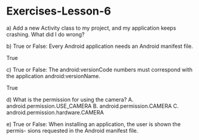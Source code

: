# Exercises-Lesson-6
a) Add a new Activity class to my project, and my application keeps crashing. What did I do wrong? 

b) True or False: Every Android application needs an Android manifest file.

True

 c) True or False: The android:versionCode numbers must correspond with the application android:versionName.

True

d) What is the permission for using the camera?
A. android.permission.USE_CAMERA 
B. android.permission.CAMERA 
C. android.permission.hardware.CAMERA 

e) True or False: When installing an application, the user is shown the permis- sions requested in the Android manifest file.



 
